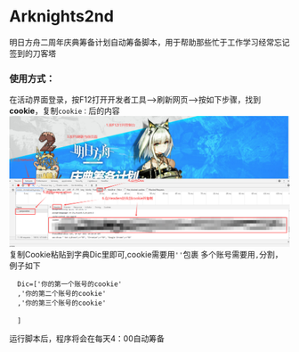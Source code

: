 # Arknights2nd

明日方舟二周年庆典筹备计划自动筹备脚本，用于帮助那些忙于工作学习经常忘记签到的刀客塔

### 使用方式：
在活动界面登录，按F12打开开发者工具——>刷新网页——>按如下步骤，找到**cookie**，复制```cookie：```后的内容
![image](./image/2.png)
复制Cookie粘贴到字典Dic里即可,cookie需要用```''```包裹 多个账号需要用```,```分割，例子如下
```
  Dic=['你的第一个账号的cookie'
  ,'你的第二个账号的cookie'
  ,'你的第三个账号的cookie'
  
  ]
```

运行脚本后，程序将会在每天4：00自动筹备
